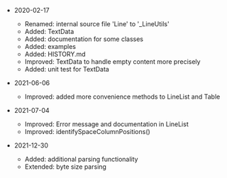 * 2020-02-17
	* Renamed: internal source file 'Line' to '_LineUtils'
	* Added: TextData
	* Added: documentation for some classes
	* Added: examples
	* Added: HISTORY.md
	* Improved: TextData to handle empty content more precisely
	* Added: unit test for TextData

* 2021-06-06
	* Improved: added more convenience methods to LineList and Table

* 2021-07-04
	* Improved: Error message and documentation in LineList
	* Improved: identifySpaceColumnPositions()

* 2021-12-30
	* Added: additional parsing functionality
	* Extended: byte size parsing
